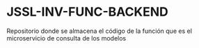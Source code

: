 # JSSL-INV-FUNC-BACKEND
Repositorio donde se almacena el código de la función que es el microservicio de consulta de los modelos
